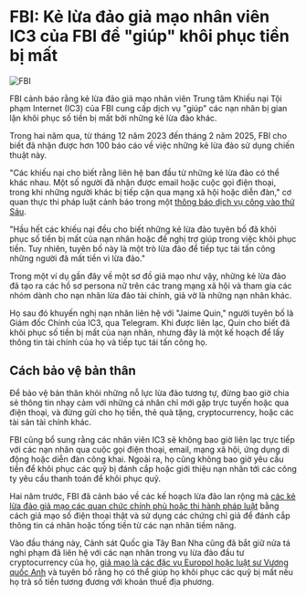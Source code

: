 # FBI: Kẻ lừa đảo giả mạo nhân viên IC3 của FBI để "giúp" khôi phục tiền bị mất

![FBI](https://www.bleepstatic.com/content/hl-images/2022/12/16/FBI__headpic.jpg)

FBI cảnh báo rằng kẻ lừa đảo giả mạo nhân viên Trung tâm Khiếu nại Tội phạm Internet (IC3) của FBI cung cấp dịch vụ "giúp" các nạn nhân bị gian lận khôi phục số tiền bị mất bởi những kẻ lừa đảo khác.

Trong hai năm qua, từ tháng 12 năm 2023 đến tháng 2 năm 2025, FBI cho biết đã nhận được hơn 100 báo cáo về việc những kẻ lừa đảo sử dụng chiến thuật này.

"Các khiếu nại cho biết rằng liên hệ ban đầu từ những kẻ lừa đảo có thể khác nhau. Một số người đã nhận được email hoặc cuộc gọi điện thoại, trong khi những người khác bị tiếp cận qua mạng xã hội hoặc diễn đàn," cơ quan thực thi pháp luật cảnh báo trong một [thông báo dịch vụ công vào thứ Sáu](https://www.ic3.gov/PSA/2025/PSA250418).

"Hầu hết các khiếu nại đều cho biết những kẻ lừa đảo tuyên bố đã khôi phục số tiền bị mất của nạn nhân hoặc đề nghị trợ giúp trong việc khôi phục tiền. Tuy nhiên, tuyên bố này là một trò lừa đảo để tiếp tục tái tấn công những người đã mất tiền vì lừa đảo."

Trong một ví dụ gần đây về một sơ đồ giả mạo như vậy, những kẻ lừa đảo đã tạo ra các hồ sơ persona nữ trên các trang mạng xã hội và tham gia các nhóm dành cho nạn nhân lừa đảo tài chính, giả vờ là những nạn nhân khác.

Họ sau đó khuyến nghị nạn nhân liên hệ với "Jaime Quin," người tuyên bố là Giám đốc Chính của IC3, qua Telegram. Khi được liên lạc, Quin cho biết đã khôi phục số tiền bị mất của nạn nhân, nhưng đây là một kế hoạch để lấy thông tin tài chính của họ và tiếp tục tái tấn công họ.

## Cách bảo vệ bản thân

Để bảo vệ bản thân khỏi những nỗ lực lừa đảo tương tự, đừng bao giờ chia sẻ thông tin nhạy cảm với những cá nhân chỉ mới gặp trực tuyến hoặc qua điện thoại, và đừng gửi cho họ tiền, thẻ quà tặng, cryptocurrency, hoặc các tài sản tài chính khác.

FBI cũng bổ sung rằng các nhân viên IC3 sẽ không bao giờ liên lạc trực tiếp với các nạn nhân qua cuộc gọi điện thoại, email, mạng xã hội, ứng dụng di động hoặc diễn đàn công khai. Ngoài ra, họ cũng không bao giờ yêu cầu tiền để khôi phục các quỹ bị đánh cắp hoặc giới thiệu nạn nhân tới các công ty yêu cầu thanh toán để khôi phục quỹ.

Hai năm trước, FBI đã cảnh báo về các kế hoạch lừa đảo lan rộng mà [các kẻ lừa đảo giả mạo các quan chức chính phủ hoặc thi hành pháp luật](https://www.ic3.gov/PSA/2022/PSA220307) bằng cách giả mạo số điện thoại thật và sử dụng các chứng chỉ giả để đánh cắp thông tin cá nhân hoặc tống tiền từ các nạn nhân tiềm năng.

Vào đầu tháng này, Cảnh sát Quốc gia Tây Ban Nha cũng đã bắt giữ nửa tá nghi phạm đã liên hệ với các nạn nhân trong vụ lừa đảo đầu tư cryptocurrency của họ, [giả mạo là các đặc vụ Europol hoặc luật sư Vương quốc Anh](https://www.bleepingcomputer.com/news/security/six-arrested-for-ai-powered-investment-scams-that-stole-20-million/) và tuyên bố rằng họ có thể giúp họ khôi phục các quỹ bị mất nếu họ trả số tiền tương đương với khoản thuế địa phương.